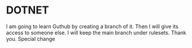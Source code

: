 # DOTNET
I am going to learn Guthub by creating a branch of it.
Then I will give its access to someone else.
I will keep the main branch under rulesets.
Thank you.
Special change
